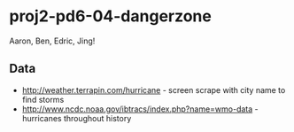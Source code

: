 proj2-pd6-04-dangerzone
=======================

Aaron, Ben, Edric, Jing!

Data
----
* http://weather.terrapin.com/hurricane - screen scrape with city name to find storms
* http://www.ncdc.noaa.gov/ibtracs/index.php?name=wmo-data - hurricanes throughout history
